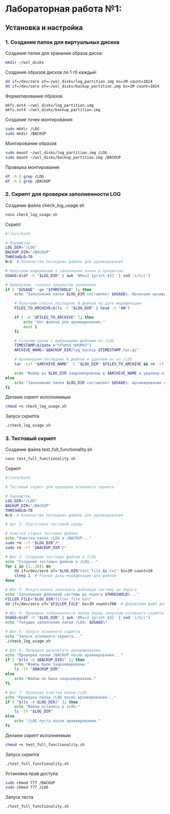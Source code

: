 # Лабораторная работа №1:

## Установка и настройка

### 1. Создание папок для виртуальных дисков

Создание папки для хранения образа диска:

```bash
mkdir ~/wsl_disks
```

Создание образов дисков по 1 гб каждый:

```bash
dd if=/dev/zero of=~/wsl_disks/log_partition.img bs=1M count=1024
dd if=/dev/zero of=~/wsl_disks/backup_partition.img bs=1M count=1024
```

Форматирование образов

```bash
mkfs.ext4 ~/wsl_disks/log_partition.img
mkfs.ext4 ~/wsl_disks/backup_partition.img
```

Создание точек монтирования

```bash
sudo mkdir /LOG
sudo mkdir /BACKUP
```

Монтирование образов

```bash
sudo mount ~/wsl_disks/log_partition.img /LOG
sudo mount ~/wsl_disks/backup_partition.img /BACKUP
```

Проверка монтирования

```bash
df -h | grep /LOG
df -h | grep /BACKUP
```

### 2. Скрипт для проверки заполненности LOG

Cоздание файла check_log_usage.sh

```bash
nano check_log_usage.sh
```

Скрипт

```bash
#!/bin/bash

# Параметры
LOG_DIR="/LOG"
BACKUP_DIR="/BACKUP"
THRESHOLD=70
N=5  # Количество последних файлов для архивирования

# Получаем информацию о заполнении папки в процентах
USAGE=$(df -h "$LOG_DIR" | awk 'NR==2 {print $5}' | sed 's/%//')

# Проверяем, сколько процентов заполнено
if [ "$USAGE" -ge "$THRESHOLD" ]; then
    echo "Заполнение папки $LOG_DIR составляет $USAGE%. Начинаем архивирование..."

    # Получаем список последних N файлов по дате модификации
    FILES_TO_ARCHIVE=$(ls -t "$LOG_DIR" | head -n "$N")

    if [ -z "$FILES_TO_ARCHIVE" ]; then
        echo "Нет файлов для архивирования."
        exit 1
    fi

    # Создаём архив с выбранными файлами из /LOG
    TIMESTAMP=$(date +"%Y%m%d_%H%M%S")
    ARCHIVE_NAME="$BACKUP_DIR/log_backup_$TIMESTAMP.tar.gz"

    # Архивируем последние N файлов и удаляем их из /LOG
    tar -czf "$ARCHIVE_NAME" -C "$LOG_DIR" $FILES_TO_ARCHIVE && rm -rf "$LOG_DIR"/$FILES_TO_ARCHIVE

    echo "Файлы из $LOG_DIR заархивированы в $ARCHIVE_NAME и удалены из $LOG_DIR."
else
    echo "Заполнение папки $LOG_DIR составляет $USAGE%. Архивирование не требуется."
fi
```
Делаем скрипт исполняемым 
```bash
chmod +x check_log_usage.sh
```
Запуск скрипта
```bash
./check_log_usage.sh
```
### 3. Тестовый скрипт

Создание файла test_full_functionality.sh

```bash
nano test_full_functionality.sh
```

Скрипт

```bash
#!/bin/bash

# Тестовый скрипт для проверки основного скрипта

# Параметры
LOG_DIR="/LOG"
BACKUP_DIR="/BACKUP"
THRESHOLD=70
N=5  # Количество последних файлов для архивирования

# Шаг 1: Подготовка тестовой среды

# Очистка старых тестовых файлов
echo "Очистка папок /LOG и /BACKUP..."
sudo rm -rf "$LOG_DIR"/*
sudo rm -rf "$BACKUP_DIR"/*

# Шаг 2: Создание тестовых файлов в /LOG
echo "Создание тестовых файлов в /LOG..."
for i in {1..10}; do
    dd if=/dev/zero of="$LOG_DIR/test_file_$i.txt" bs=1M count=10
    sleep 1  # Разные даты модификации для файлов
done

# Шаг 3: Искусственно заполнить файловую систему до порога
echo "Заполнение файловой системы до порога $THRESHOLD%..."
FILLER_FILE="$LOG_DIR/filler_file.bin"
dd if=/dev/zero of="$FILLER_FILE" bs=1M count=700  # Добавляем файл для достижения 70% заполненности

# Шаг 4: Проверка заполненности папки перед запуском основного скрипта
USAGE=$(df -h "$LOG_DIR" | awk 'NR==2 {print $5}' | sed 's/%//')
echo "Текущее заполнение папки /LOG: $USAGE%"

# Шаг 5: Запуск основного скрипта
echo "Запуск основного скрипта..."
./check_log_usage.sh

# Шаг 6: Проверка результата архивирования
echo "Проверка папки /BACKUP после архивирования..."
if [ "$(ls -A $BACKUP_DIR)" ]; then
    echo "Файлы были заархивированы:"
    ls -lh "$BACKUP_DIR"
else
    echo "Файлы не были заархивированы."
fi

# Шаг 7: Проверка очистки папки /LOG
echo "Проверка папки /LOG после архивирования..."
if [ "$(ls -A $LOG_DIR)" ]; then
    echo "Файлы остались в /LOG:"
    ls -lh "$LOG_DIR"
else
    echo "/LOG пуста после архивирования."
fi
```
Делаем скрипт исполняемым 
```bash
chmod +x test_full_functionality.sh
```
Запуск скрипта
```bash
./test_full_functionality.sh
```
Установка прав доступа

```bash
sudo chmod 777 /BACKUP
sudo chmod 777 /LOG
```

Запуск теста

```bash
./test_full_functionality.sh
```
